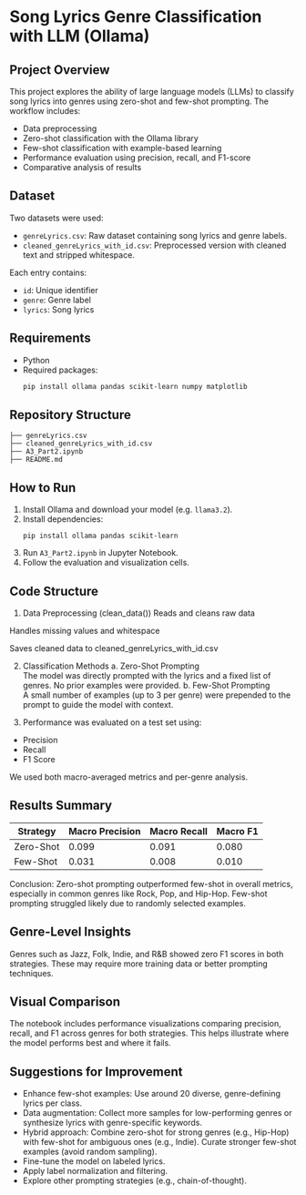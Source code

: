 # Song Lyrics Genre Classification with LLM (Ollama)

## Project Overview
This project explores the ability of large language models (LLMs) to classify song lyrics into genres using zero-shot and few-shot prompting. 
The workflow includes:
- Data preprocessing
- Zero-shot classification with the Ollama library
- Few-shot classification with example-based learning
- Performance evaluation using precision, recall, and F1-score
- Comparative analysis of results

## Dataset

Two datasets were used:
- `genreLyrics.csv`: Raw dataset containing song lyrics and genre labels.
- `cleaned_genreLyrics_with_id.csv`: Preprocessed version with cleaned text and stripped whitespace.

Each entry contains:
- `id`: Unique identifier  
- `genre`: Genre label  
- `lyrics`: Song lyrics  

## Requirements
- Python
- Required packages:
  ```bash
  pip install ollama pandas scikit-learn numpy matplotlib

## Repository Structure
```
├── genreLyrics.csv
├── cleaned_genreLyrics_with_id.csv
├── A3_Part2.ipynb
├── README.md
```

## How to Run

1. Install Ollama and download your model (e.g. `llama3.2`).
2. Install dependencies:
   ```
   pip install ollama pandas scikit-learn
   ```
3. Run `A3_Part2.ipynb` in Jupyter Notebook.
4. Follow the evaluation and visualization cells.

## Code Structure
1. Data Preprocessing (clean_data())
Reads and cleans raw data

Handles missing values and whitespace

Saves cleaned data to cleaned_genreLyrics_with_id.csv

2. Classification Methods
    a. Zero-Shot Prompting  
The model was directly prompted with the lyrics and a fixed list of genres. No prior examples were provided.
    b. Few-Shot Prompting  
A small number of examples (up to 3 per genre) were prepended to the prompt to guide the model with context.

3. Performance was evaluated on a test set using:
- Precision
- Recall
- F1 Score

We used both macro-averaged metrics and per-genre analysis.

## Results Summary

| Strategy    | Macro Precision | Macro Recall | Macro F1 |
|-------------|-----------------|---------------|----------|
| Zero-Shot   | 0.099           | 0.091         | 0.080    |
| Few-Shot    | 0.031           | 0.008         | 0.010    |



Conclusion: Zero-shot prompting outperformed few-shot in overall metrics, especially in common genres like Rock, Pop, and Hip-Hop. Few-shot prompting struggled likely due to randomly selected examples.

## Genre-Level Insights

Genres such as Jazz, Folk, Indie, and R&B showed zero F1 scores in both strategies. These may require more training data or better prompting techniques.

## Visual Comparison

The notebook includes performance visualizations comparing precision, recall, and F1 across genres for both strategies. This helps illustrate where the model performs best and where it fails.

## Suggestions for Improvement 
- Enhance few-shot examples: Use around 20 diverse, genre-defining lyrics per class.
- Data augmentation: Collect more samples for low-performing genres or synthesize lyrics with genre-specific keywords.
- Hybrid approach: Combine zero-shot for strong genres (e.g., Hip-Hop) with few-shot for ambiguous ones (e.g., Indie). Curate stronger few-shot examples (avoid random sampling).
- Fine-tune the model on labeled lyrics.
- Apply label normalization and filtering.
- Explore other prompting strategies (e.g., chain-of-thought).
